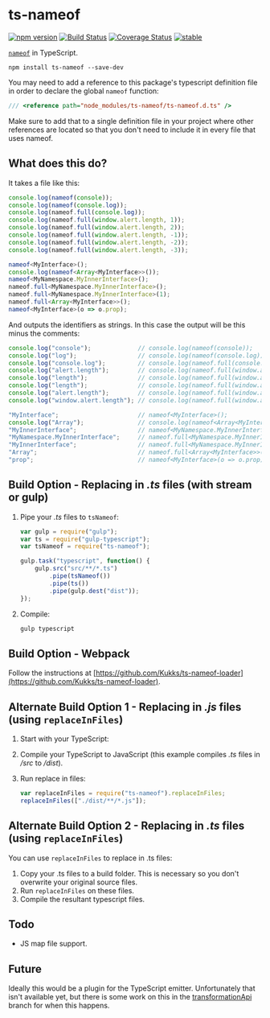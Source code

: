 ﻿ts-nameof
==========

[![npm version](https://badge.fury.io/js/ts-nameof.svg)](https://badge.fury.io/js/ts-nameof)
[![Build Status](https://travis-ci.org/dsherret/ts-nameof.svg)](https://travis-ci.org/dsherret/ts-nameof)
[![Coverage Status](https://coveralls.io/repos/dsherret/ts-nameof/badge.svg?branch=master&service=github)](https://coveralls.io/github/dsherret/ts-nameof?branch=master)
[![stable](http://badges.github.io/stability-badges/dist/stable.svg)](http://github.com/badges/stability-badges)

[`nameof`](https://msdn.microsoft.com/en-us/library/dn986596.aspx) in TypeScript.

```
npm install ts-nameof --save-dev
```

You may need to add a reference to this package's typescript definition file in order to declare the global `nameof` function:

```typescript
/// <reference path="node_modules/ts-nameof/ts-nameof.d.ts" />
```

Make sure to add that to a single definition file in your project where other references are located so that you don't need to include it in every file that uses nameof.

## What does this do?

It takes a file like this:

```typescript
console.log(nameof(console));
console.log(nameof(console.log));
console.log(nameof.full(console.log));
console.log(nameof.full(window.alert.length, 1));
console.log(nameof.full(window.alert.length, 2));
console.log(nameof.full(window.alert.length, -1));
console.log(nameof.full(window.alert.length, -2));
console.log(nameof.full(window.alert.length, -3));

nameof<MyInterface>();
console.log(nameof<Array<MyInterface>>());
nameof<MyNamespace.MyInnerInterface>();
nameof.full<MyNamespace.MyInnerInterface>();
nameof.full<MyNamespace.MyInnerInterface>(1);
nameof.full<Array<MyInterface>>();
nameof<MyInterface>(o => o.prop);
```

And outputs the identifiers as strings. In this case the output will be this minus the comments:

```typescript
console.log("console");             // console.log(nameof(console));
console.log("log");                 // console.log(nameof(console.log));
console.log("console.log");         // console.log(nameof.full(console.log));
console.log("alert.length");        // console.log(nameof.full(window.alert.length, 1));
console.log("length");              // console.log(nameof.full(window.alert.length, 2));
console.log("length");              // console.log(nameof.full(window.alert.length, -1));
console.log("alert.length");        // console.log(nameof.full(window.alert.length, -2));
console.log("window.alert.length"); // console.log(nameof.full(window.alert.length, -3));

"MyInterface";                      // nameof<MyInterface>();
console.log("Array");               // console.log(nameof<Array<MyInterface>>());
"MyInnerInterface";                 // nameof<MyNamespace.MyInnerInterface>();
"MyNamespace.MyInnerInterface";     // nameof.full<MyNamespace.MyInnerInterface>();
"MyInnerInterface";                 // nameof.full<MyNamespace.MyInnerInterface>(1);
"Array";                            // nameof.full<Array<MyInterface>>();
"prop";                             // nameof<MyInterface>(o => o.prop);
```

## Build Option - Replacing in *.ts* files (with stream or gulp)

1. Pipe your *.ts* files to `tsNameof`:

    ```javascript
    var gulp = require("gulp");
    var ts = require("gulp-typescript");
    var tsNameof = require("ts-nameof");

    gulp.task("typescript", function() {
        gulp.src("src/**/*.ts")
            .pipe(tsNameof())
            .pipe(ts())
            .pipe(gulp.dest("dist"));
    });
    ```

2. Compile:

    ```bash
    gulp typescript
    ```

## Build Option - Webpack

Follow the instructions at [https://github.com/Kukks/ts-nameof-loader](https://github.com/Kukks/ts-nameof-loader).

## Alternate Build Option 1 - Replacing in *.js* files (using `replaceInFiles`)

1. Start with your TypeScript:

2. Compile your TypeScript to JavaScript (this example compiles *.ts* files in */src* to */dist*).

3. Run replace in files:

    ```javascript
    var replaceInFiles = require("ts-nameof").replaceInFiles;
    replaceInFiles(["./dist/**/*.js"]);
    ```

## Alternate Build Option 2 - Replacing in *.ts* files (using `replaceInFiles`)

You can use `replaceInFiles` to replace in .ts files:

1. Copy your .ts files to a build folder. This is necessary so you don't overwrite your original source files.
2. Run `replaceInFiles` on these files.
3. Compile the resultant typescript files.

## Todo

* JS map file support.

## Future

Ideally this would be a plugin for the TypeScript emitter. Unfortunately that isn't available yet, but there is some work on
this in the [transformationApi](https://github.com/dsherret/ts-nameof/tree/transformationApi) branch for when this happens.
